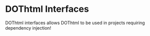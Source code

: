 
# DOThtml Interfaces

DOThtml interfaces allows DOThtml to be used in projects requiring dependency injection!